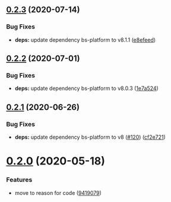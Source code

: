 ## [0.2.3](https://github.com/believer/track-duration/compare/v0.2.2...v0.2.3) (2020-07-14)


### Bug Fixes

* **deps:** update dependency bs-platform to v8.1.1 ([e8efeed](https://github.com/believer/track-duration/commit/e8efeed5c69f06b753c29985d422e417425a77a0))

## [0.2.2](https://github.com/believer/track-duration/compare/v0.2.1...v0.2.2) (2020-07-01)


### Bug Fixes

* **deps:** update dependency bs-platform to v8.0.3 ([1e7a524](https://github.com/believer/track-duration/commit/1e7a524f63b83f58853f93b38bf1ff4193eaf420))

## [0.2.1](https://github.com/believer/track-duration/compare/v0.2.0...v0.2.1) (2020-06-26)


### Bug Fixes

* **deps:** update dependency bs-platform to v8 ([#120](https://github.com/believer/track-duration/issues/120)) ([cf2e721](https://github.com/believer/track-duration/commit/cf2e721ece92ae5e090b5f05375035b4e0076894))

# [0.2.0](https://github.com/believer/track-duration/compare/v0.1.1...v0.2.0) (2020-05-18)


### Features

* move to reason for code ([9419079](https://github.com/believer/track-duration/commit/94190799eaf6a2f321793b1b925adc215ff7a42d))
